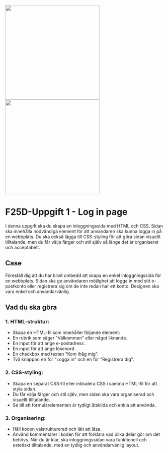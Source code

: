 
<p float="right">
  <img src="https://github.com/tombenrex/LoginPage2/blob/main/img/Fullscreen-preview.png" height="300"  />
  <img src="https://github.com/tombenrex/LoginPage2/blob/main/img/768px-preview.png" height="300" /> 
  
</p>



# F25D-Uppgift 1 - Log in page

I denna uppgift ska du skapa en inloggningssida med HTML och CSS. Sidan ska innehålla nödvändiga element för att användaren ska kunna logga in på en webbplats. Du ska också lägga till CSS-styling för att göra sidan visuellt tilltalande, men du får välja färger och stil själv så länge det är organiserat och acceptabelt.

## Case

Föreställ dig att du har blivit ombedd att skapa en enkel inloggningssida för en webbplats. Sidan ska ge användaren möjlighet att logga in med sitt e-postkonto eller registrera sig om de inte redan har ett konto. Designen ska vara enkel och användarvänlig.

## Vad du ska göra

### 1. HTML-struktur:
* Skapa en HTML-fil som innehåller följande element:
* En rubrik som säger "Välkommen" eller något liknande.
* En input för att ange e-postadress .
* En input för att ange lösenord .
* En checkbox med texten "Kom ihåg mig".
* Två knappar: en för "Logga in" och en för "Registrera dig".
### 2. CSS-styling:
* Skapa en separat CSS-fil eller inkludera CSS i samma HTML-fil för att styla sidan.
* Du får välja färger och stil själv, men sidan ska vara organiserad och visuellt tilltalande.
* Se till att formulärelementen är tydligt åtskilda och enkla att använda.
### 3. Organisering:
* Håll koden välstrukturerad och lätt att läsa.
* Använd kommentarer i koden för att förklara vad olika delar gör om det behövs.
  När du är klar, ska inloggningssidan vara funktionell och estetiskt tilltalande, med en tydlig och användarvänlig layout.
  

